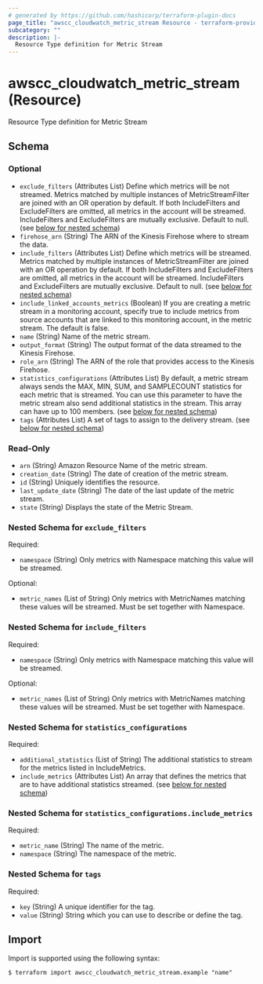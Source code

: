 ```yaml
---
# generated by https://github.com/hashicorp/terraform-plugin-docs
page_title: "awscc_cloudwatch_metric_stream Resource - terraform-provider-awscc"
subcategory: ""
description: |-
  Resource Type definition for Metric Stream
---
```


# awscc_cloudwatch_metric_stream (Resource)

Resource Type definition for Metric Stream



<!-- schema generated by tfplugindocs -->
## Schema

### Optional

- `exclude_filters` (Attributes List) Define which metrics will be not streamed. Metrics matched by multiple instances of MetricStreamFilter are joined with an OR operation by default. If both IncludeFilters and ExcludeFilters are omitted, all metrics in the account will be streamed. IncludeFilters and ExcludeFilters are mutually exclusive. Default to null. (see [below for nested schema](#nestedatt--exclude_filters))
- `firehose_arn` (String) The ARN of the Kinesis Firehose where to stream the data.
- `include_filters` (Attributes List) Define which metrics will be streamed. Metrics matched by multiple instances of MetricStreamFilter are joined with an OR operation by default. If both IncludeFilters and ExcludeFilters are omitted, all metrics in the account will be streamed. IncludeFilters and ExcludeFilters are mutually exclusive. Default to null. (see [below for nested schema](#nestedatt--include_filters))
- `include_linked_accounts_metrics` (Boolean) If you are creating a metric stream in a monitoring account, specify true to include metrics from source accounts that are linked to this monitoring account, in the metric stream. The default is false.
- `name` (String) Name of the metric stream.
- `output_format` (String) The output format of the data streamed to the Kinesis Firehose.
- `role_arn` (String) The ARN of the role that provides access to the Kinesis Firehose.
- `statistics_configurations` (Attributes List) By default, a metric stream always sends the MAX, MIN, SUM, and SAMPLECOUNT statistics for each metric that is streamed. You can use this parameter to have the metric stream also send additional statistics in the stream. This array can have up to 100 members. (see [below for nested schema](#nestedatt--statistics_configurations))
- `tags` (Attributes List) A set of tags to assign to the delivery stream. (see [below for nested schema](#nestedatt--tags))

### Read-Only

- `arn` (String) Amazon Resource Name of the metric stream.
- `creation_date` (String) The date of creation of the metric stream.
- `id` (String) Uniquely identifies the resource.
- `last_update_date` (String) The date of the last update of the metric stream.
- `state` (String) Displays the state of the Metric Stream.

<a id="nestedatt--exclude_filters"></a>
### Nested Schema for `exclude_filters`

Required:

- `namespace` (String) Only metrics with Namespace matching this value will be streamed.

Optional:

- `metric_names` (List of String) Only metrics with MetricNames matching these values will be streamed. Must be set together with Namespace.


<a id="nestedatt--include_filters"></a>
### Nested Schema for `include_filters`

Required:

- `namespace` (String) Only metrics with Namespace matching this value will be streamed.

Optional:

- `metric_names` (List of String) Only metrics with MetricNames matching these values will be streamed. Must be set together with Namespace.


<a id="nestedatt--statistics_configurations"></a>
### Nested Schema for `statistics_configurations`

Required:

- `additional_statistics` (List of String) The additional statistics to stream for the metrics listed in IncludeMetrics.
- `include_metrics` (Attributes List) An array that defines the metrics that are to have additional statistics streamed. (see [below for nested schema](#nestedatt--statistics_configurations--include_metrics))

<a id="nestedatt--statistics_configurations--include_metrics"></a>
### Nested Schema for `statistics_configurations.include_metrics`

Required:

- `metric_name` (String) The name of the metric.
- `namespace` (String) The namespace of the metric.



<a id="nestedatt--tags"></a>
### Nested Schema for `tags`

Required:

- `key` (String) A unique identifier for the tag.
- `value` (String) String which you can use to describe or define the tag.

## Import

Import is supported using the following syntax:

```shell
$ terraform import awscc_cloudwatch_metric_stream.example "name"
```
